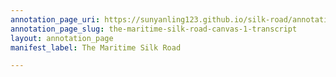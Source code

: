 ```yaml
---
annotation_page_uri: https://sunyanling123.github.io/silk-road/annotations/the-maritime-silk-road-canvas-1-transcript.json
annotation_page_slug: the-maritime-silk-road-canvas-1-transcript
layout: annotation_page
manifest_label: The Maritime Silk Road

---
```

